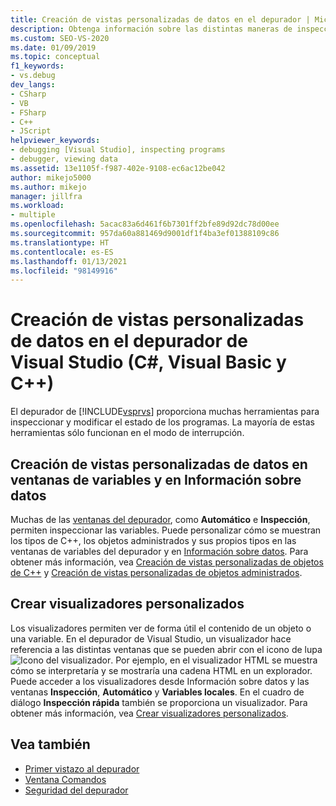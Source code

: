```yaml
---
title: Creación de vistas personalizadas de datos en el depurador | Microsoft Docs
description: Obtenga información sobre las distintas maneras de inspeccionar y modificar el estado de un programa en el depurador de Visual Studio. Entre ellas, se incluyen las ventanas Inspección y Automático, Información sobre datos y Visualizadores.
ms.custom: SEO-VS-2020
ms.date: 01/09/2019
ms.topic: conceptual
f1_keywords:
- vs.debug
dev_langs:
- CSharp
- VB
- FSharp
- C++
- JScript
helpviewer_keywords:
- debugging [Visual Studio], inspecting programs
- debugger, viewing data
ms.assetid: 13e1105f-f987-402e-9108-ec6ac12be042
author: mikejo5000
ms.author: mikejo
manager: jillfra
ms.workload:
- multiple
ms.openlocfilehash: 5acac83a6d461f6b7301ff2bfe89d92dc78d00ee
ms.sourcegitcommit: 957da60a881469d9001df1f4ba3ef01388109c86
ms.translationtype: HT
ms.contentlocale: es-ES
ms.lasthandoff: 01/13/2021
ms.locfileid: "98149916"
---
```

# <a name="create-custom-views-of-data-in-the-visual-studio-debugger-c-visual-basic-c"></a>Creación de vistas personalizadas de datos en el depurador de Visual Studio (C#, Visual Basic y C++)

El depurador de [!INCLUDE[vsprvs](../code-quality/includes/vsprvs_md.md)] proporciona muchas herramientas para inspeccionar y modificar el estado de los programas. La mayoría de estas herramientas sólo funcionan en el modo de interrupción.

## <a name="create-custom-views-of-data-in-variable-windows-and-datatips"></a>Creación de vistas personalizadas de datos en ventanas de variables y en Información sobre datos

 Muchas de las [ventanas del depurador](../debugger/debugger-windows.md), como **Automático** e **Inspección**, permiten inspeccionar las variables. Puede personalizar cómo se muestran los tipos de C++, los objetos administrados y sus propios tipos en las ventanas de variables del depurador y en [Información sobre datos](../debugger/view-data-values-in-data-tips-in-the-code-editor.md). Para obtener más información, vea [Creación de vistas personalizadas de objetos de C++](../debugger/create-custom-views-of-native-objects.md) y [Creación de vistas personalizadas de objetos administrados](../debugger/create-custom-views-of-managed-objects.md).

## <a name="create-custom-visualizers"></a>Crear visualizadores personalizados

 Los visualizadores permiten ver de forma útil el contenido de un objeto o una variable. En el depurador de Visual Studio, un visualizador hace referencia a las distintas ventanas que se pueden abrir con el icono de lupa ![Icono del visualizador](../debugger/media/dbg-tips-visualizer-icon.png "Icono del visualizador"). Por ejemplo, en el visualizador HTML se muestra cómo se interpretaría y se mostraría una cadena HTML en un explorador. Puede acceder a los visualizadores desde Información sobre datos y las ventanas **Inspección**, **Automático** y **Variables locales**. En el cuadro de diálogo **Inspección rápida** también se proporciona un visualizador. Para obtener más información, vea [Crear visualizadores personalizados](../debugger/create-custom-visualizers-of-data.md).

## <a name="see-also"></a>Vea también

- [Primer vistazo al depurador](../debugger/debugger-feature-tour.md)
- [Ventana Comandos](../ide/reference/command-window.md)
- [Seguridad del depurador](../debugger/debugger-security.md)
